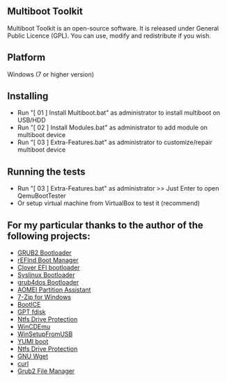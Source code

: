 

## Multiboot Toolkit

   Multiboot Toolkit is an open-source software. It is released under General 
   Public Licence (GPL). You can use, modify and redistribute if you wish. 



## Platform

   Windows (7 or higher version)



## Installing

 * Run "[ 01 ] Install Multiboot.bat" as administrator to install multiboot on USB/HDD
 * Run "[ 02 ] Install Modules.bat" as administrator to add module on multiboot device
 * Run "[ 03 ] Extra-Features.bat" as administrator to customize/repair multiboot device



## Running the tests

 * Run "[ 03 ] Extra-Features.bat" as administrator >> Just Enter to open QemuBootTester
 * Or setup virtual machine from VirtualBox to test it (recommend)




## For my particular thanks to the author of the following projects:

 * [GRUB2 Bootloader](https://www.gnu.org/software/grub)
 * [rEFInd Boot Manager](http://www.rodsbooks.com/refind)
 * [Clover EFI bootloader](https://clover-wiki.zetam.org)
 * [Syslinux Bootloader](http://www.syslinux.org)
 * [grub4dos Bootloader](http://grub4dos.chenall.net)
 * [AOMEI Partition Assistant](http://www.disk-partition.com)
 * [7-Zip for Windows](http://www.7-zip.org)
 * [BootICE](http://www.ipauly.com)
 * [GPT fdisk ](http://www.rodsbooks.com/gdisk)
 * [Ntfs Drive Protection](http://www.sordum.org)
 * [WinCDEmu](http://wincdemu.sysprogs.org)
 * [WinSetupFromUSB](http://www.winsetupfromusb.com)
 * [YUMI boot](https://www.pendrivelinux.com)
 * [Ntfs Drive Protection](https://www.sordum.org)
 * [GNU Wget](https://www.gnu.org/software/wget)
 * [curl](https://curl.haxx.se/windows)
 * [Grub2 File Manager](https://a1ive.github.io/grub2-filemanager)
 
